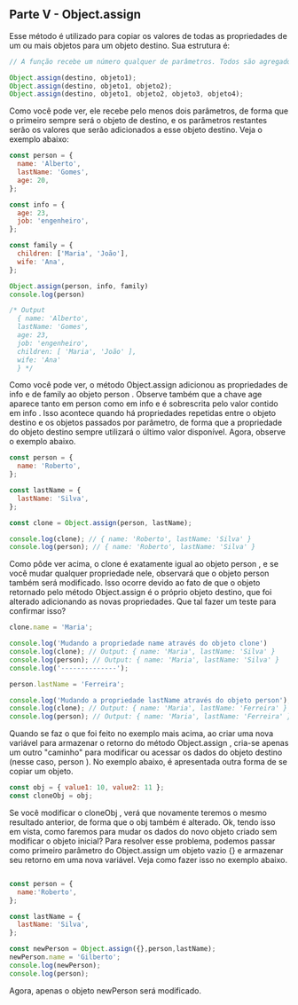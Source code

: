 ## Parte V - Object.assign
Esse método é utilizado para copiar os valores de todas as propriedades de um ou mais objetos para um objeto destino. Sua estrutura é:

```javascript
// A função recebe um número qualquer de parâmetros. Todos são agregados como valores para adicionar ao objeto de destino!

Object.assign(destino, objeto1);
Object.assign(destino, objeto1, objeto2);
Object.assign(destino, objeto1, objeto2, objeto3, objeto4);
```

Como você pode ver, ele recebe pelo menos dois parâmetros, de forma que o primeiro sempre será o objeto de destino, e os parâmetros restantes serão os valores que serão adicionados a esse objeto destino.
Veja o exemplo abaixo:

```javascript
const person = {
  name: 'Alberto',
  lastName: 'Gomes',
  age: 20,
};

const info = {
  age: 23,
  job: 'engenheiro',
};

const family = {
  children: ['Maria', 'João'],
  wife: 'Ana',
};

Object.assign(person, info, family)
console.log(person)

/* Output
  { name: 'Alberto',
  lastName: 'Gomes',
  age: 23,
  job: 'engenheiro',
  children: [ 'Maria', 'João' ],
  wife: 'Ana'
  } */

```

Como você pode ver, o método Object.assign adicionou as propriedades de info e de family ao objeto person . Observe também que a chave age aparece tanto em person como em info e é sobrescrita pelo valor contido em info . Isso acontece quando há propriedades repetidas entre o objeto destino e os objetos passados por parâmetro, de forma que a propriedade do objeto destino sempre utilizará o último valor disponível.
Agora, observe o exemplo abaixo.

```javascript
const person = {
  name: 'Roberto',
};

const lastName = {
  lastName: 'Silva',
};

const clone = Object.assign(person, lastName);

console.log(clone); // { name: 'Roberto', lastName: 'Silva' }
console.log(person); // { name: 'Roberto', lastName: 'Silva' }
```

Como pôde ver acima, o clone é exatamente igual ao objeto person , e se você mudar qualquer propriedade nele, observará que o objeto person também será modificado. Isso ocorre devido ao fato de que o objeto retornado pelo método Object.assign é o próprio objeto destino, que foi alterado adicionando as novas propriedades.
Que tal fazer um teste para confirmar isso?

```javascript
clone.name = 'Maria';

console.log('Mudando a propriedade name através do objeto clone')
console.log(clone); // Output: { name: 'Maria', lastName: 'Silva' }
console.log(person); // Output: { name: 'Maria', lastName: 'Silva' }
console.log('--------------');

person.lastName = 'Ferreira';

console.log('Mudando a propriedade lastName através do objeto person');
console.log(clone); // Output: { name: 'Maria', lastName: 'Ferreira' }
console.log(person); // Output: { name: 'Maria', lastName: 'Ferreira' }
```

Quando se faz o que foi feito no exemplo mais acima, ao criar uma nova variável para armazenar o retorno do método Object.assign , cria-se apenas um outro "caminho" para modificar ou acessar os dados do objeto destino (nesse caso, person ). No exemplo abaixo, é apresentada outra forma de se copiar um objeto.

```javascript
const obj = { value1: 10, value2: 11 };
const cloneObj = obj;
```

Se você modificar o cloneObj , verá que novamente teremos o mesmo resultado anterior, de forma que o obj também é alterado. Ok, tendo isso em vista, como faremos para mudar os dados do novo objeto criado sem modificar o objeto inicial?
Para resolver esse problema, podemos passar como primeiro parâmetro do Object.assign um objeto vazio {} e armazenar seu retorno em uma nova variável. Veja como fazer isso no exemplo abaixo.

```javascript

const person = {
  name:'Roberto',
};

const lastName = {
  lastName: 'Silva',
};

const newPerson = Object.assign({},person,lastName);
newPerson.name = 'Gilberto';
console.log(newPerson);
console.log(person);
```
Agora, apenas o objeto newPerson será modificado.
